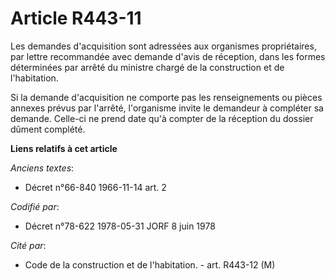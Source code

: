 # Article R443-11

Les demandes d'acquisition sont adressées aux organismes propriétaires, par lettre recommandée avec demande d'avis de
réception, dans les formes déterminées par arrêté du ministre chargé de la construction et de l'habitation.

Si la demande d'acquisition ne comporte pas les renseignements ou pièces annexes prévus par l'arrêté, l'organisme invite le
demandeur à compléter sa demande. Celle-ci ne prend date qu'à compter de la réception du dossier dûment complété.

**Liens relatifs à cet article**

_Anciens textes_:

  - Décret n°66-840 1966-11-14 art. 2

_Codifié par_:

  - Décret n°78-622 1978-05-31 JORF 8 juin 1978

_Cité par_:

  - Code de la construction et de l'habitation. - art. R443-12 (M)
